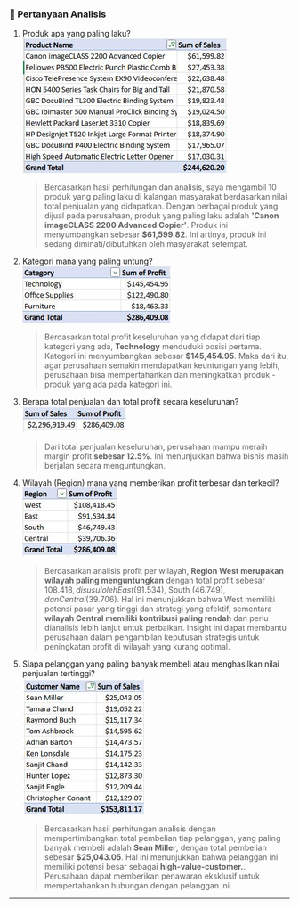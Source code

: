  ### 🎯 Pertanyaan Analisis
1. Produk apa yang paling laku?  
   ![Product Best Seller](https://github.com/RizkyaSalsabila/eda-data-superstore-sales/blob/main/image/pertanyaan1.JPG)
   > Berdasarkan hasil perhitungan dan analisis, saya mengambil 10 produk yang paling laku di kalangan masyarakat berdasarkan nilai total penjualan yang didapatkan. Dengan berbagai produk yang dijual pada perusahaan, produk yang paling laku adalah **'Canon imageCLASS 2200 Advanced Copier'**. Produk ini menyumbangkan sebesar **$61,599.82**. Ini artinya, produk ini sedang diminati/dibutuhkan oleh masyarakat setempat.
   
2. Kategori mana yang paling untung?  
    ![Profit Category](https://github.com/RizkyaSalsabila/eda-data-superstore-sales/blob/main/image/pertanyaan2.JPG)
   > Berdasarkan total profit keseluruhan yang didapat dari tiap kategori yang ada, **Technology** menduduki posisi pertama. Kategori ini menyumbangkan sebesar **$145,454.95**. Maka dari itu, agar perusahaan semakin mendapatkan keuntungan yang lebih, perusahaan bisa mempertahankan dan meningkatkan produk - produk yang ada pada kategori ini.
   
3. Berapa total penjualan dan total profit secara keseluruhan?  
   ![Sum Sales and Sum Profit](https://github.com/RizkyaSalsabila/eda-data-superstore-sales/blob/main/image/pertanyaan3.JPG)
   > Dari total penjualan keseluruhan, perusahaan mampu meraih margin profit **sebesar 12.5%**. Ini menunjukkan bahwa bisnis masih berjalan secara menguntungkan.

4. Wilayah (Region) mana yang memberikan profit terbesar dan terkecil?  
   ![Sum Sales and Sum Profit](https://github.com/RizkyaSalsabila/eda-data-superstore-sales/blob/main/image/pertanyaan4_new.JPG)
   > Berdasarkan analisis profit per wilayah, **Region West merupakan wilayah paling menguntungkan** dengan total profit sebesar $108.418, disusul oleh East ($91.534), South ($46.749), dan Central ($39.706). Hal ini menunjukkan bahwa West memiliki potensi pasar yang tinggi dan strategi yang efektif, sementara **wilayah Central memiliki kontribusi paling rendah** dan perlu dianalisis lebih lanjut untuk perbaikan. Insight ini dapat membantu perusahaan dalam pengambilan keputusan strategis untuk peningkatan profit di wilayah yang kurang optimal.
   
5. Siapa pelanggan yang paling banyak membeli atau menghasilkan nilai penjualan tertinggi?  
    ![Top Customer](https://github.com/RizkyaSalsabila/eda-data-superstore-sales/blob/main/image/pertanyaan5.JPG)
   > Berdasarkan hasil perhitungan analisis dengan mempertimbangkan total pembelian tiap pelanggan, yang paling banyak membeli adalah **Sean Miller**, dengan total pembelian sebesar **$25,043.05**.
   Hal ini menunjukkan bahwa pelanggan ini memiliki potensi besar sebagai **high-value-customer.**. Perusahaan dapat memberikan penawaran eksklusif untuk mempertahankan hubungan dengan pelanggan ini.
---
